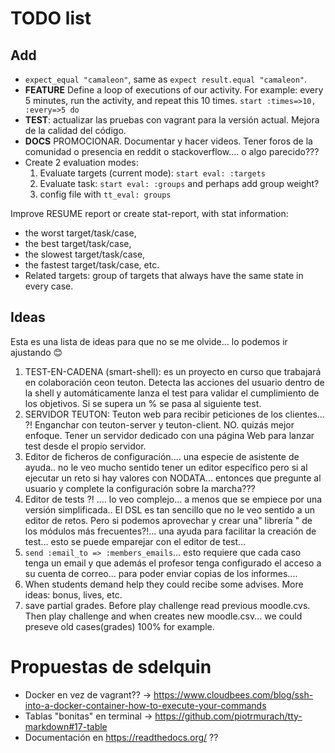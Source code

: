 
# TODO list 

## Add 

* `expect_equal "camaleon"`, same as `expect result.equal "camaleon"`.
* **FEATURE** Define a loop of executions of our activity. For example:
  every 5 minutes, run the activity, and repeat this 10 times.
  `start :times=>10, :every=>5 do`      
* **TEST**: actualizar las pruebas con vagrant para la versión actual. Mejora de la calidad del código.
* **DOCS** PROMOCIONAR.  Documentar y hacer videos. Tener foros de la comunidad o presencia en reddit o stackoverflow.... o algo parecido???
* Create 2 evaluation modes:
    1. Evaluate targets (current mode): `start eval: :targets`
    1. Evaluate task: `start eval: :groups` and perhaps add group weight?
    1. config file with `tt_eval: groups`

Improve RESUME report or create stat-report, with stat information:
* the worst target/task/case,
* the best target/task/case,
* the slowest target/task/case,
* the fastest target/task/case, etc.
* Related targets: group of targets that always have the same state in every case.

## Ideas

Esta es una lista de ideas para que no se me olvide... lo podemos ir ajustando 😊

1. TEST-EN-CADENA (smart-shell): es un proyecto en curso que trabajará en colaboración ceon teuton. Detecta las acciones del usuario dentro de la shell y automáticamente lanza el test para validar el cumplimiento de los objetivos. Si se supera un % se pasa al siguiente test.
2. SERVIDOR TEUTON: Teuton web para recibir peticiones de los clientes... ?! Enganchar con teuton-server y teuton-client. NO. quizás mejor enfoque. Tener un servidor dedicado con una página Web para lanzar test desde el propio servidor.
3. Editor de ficheros de configuración.... una especie de asistente de ayuda.. no le veo mucho sentido tener un editor específico pero si al ejecutar un reto si hay valores con NODATA... entonces que pregunte al usuario y complete la
configuración sobre la marcha???
4. Editor de tests ?! .... lo veo complejo... a menos que se empiece por una versión simplificada.. El DSL es tan sencillo que no le veo sentido a un editor de retos. Pero si podemos aprovechar y crear una" librería " de los módulos más frecuentes?!... una ayuda para facilitar la creación de test... esto se puede emparejar con el editor de test...
5. `send :email_to => :members_emails`... esto requiere que cada caso tenga un email y que además el profesor tenga configurado el acceso a su cuenta de correo... para poder enviar copias de los informes....
6. When students demand help they could recibe some advises. More ideas: bonus, lives, etc.
7. save partial grades. Before play challenge read previous moodle.cvs. Then play challenge and when creates new moodle.csv... we could preseve old cases(grades) 100% for example.

# Propuestas de sdelquin

- Docker en vez de vagrant?? → https://www.cloudbees.com/blog/ssh-into-a-docker-container-how-to-execute-your-commands
- Tablas "bonitas" en terminal → https://github.com/piotrmurach/tty-markdown#17-table
- Documentación en https://readthedocs.org/ ??
